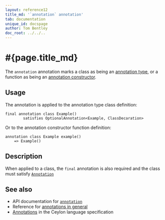 ```yaml
---
layout: reference12
title_md: '`annotation` annotation'
tab: documentation
unique_id: docspage
author: Tom Bentley
doc_root: ../../..
---
```


# #{page.title_md}

The `annotation` annotation marks a class as being an 
[annotation type](../../structure/annotation/#annotation_class), 
or a function as being an 
[annotation constructor](../../structure/annotation/#annotation_constructor).

## Usage

The annotation is applied to the annotation type class definition:

<!-- try: -->
    final annotation class Example() 
            satisfies OptionalAnnotation<Example, ClassDecaration>

Or to the annotation constructor function definition:

<!-- try: -->
    annotation class Example example() 
        => Example()

## Description

When applied to a class, the `final` annotation is also required 
and the class must satisfy 
[`Annotation`](#{site.urls.apidoc_1_2}/Annotation.type.html)

## See also

* API documentation for [`annotation`](#{site.urls.apidoc_1_2}/index.html#annotation)
* Reference for [annotations in general](../../structure/annotation/)
* [Annotations](#{site.urls.spec_current}#annotations) in the 
  Ceylon language specification

